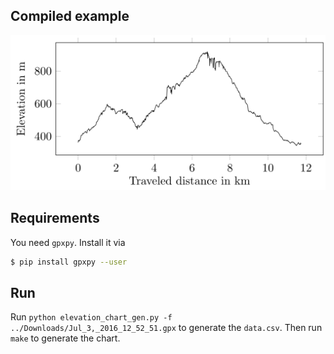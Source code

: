 Compiled example
----------------
![Example](elevation-chart.png)


## Requirements

You need `gpxpy`. Install it via

```bash
$ pip install gpxpy --user
```


## Run

Run `python elevation_chart_gen.py -f ../Downloads/Jul_3,_2016_12_52_51.gpx` to
generate the `data.csv`. Then run `make` to generate the chart.